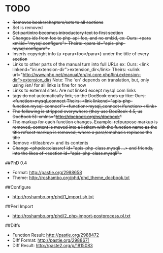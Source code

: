 TODO
====

* ~~Removes books/chapters/sets to all sections~~
* Set is removed
* ~~Set partintro becomes introductory text to first section~~
* ~~Changes ids from foo to php-api-foo, and no xml:id, ex:
    Ours: \<para xml:id="mysql.configure">
    Theirs: \<para id="apis-php-mysql.configure">~~
* ~~Inserts copyright info (a \<para>foo\</para>) under the title of every section~~
* Links to other parts of the manual turn into full URLs ex:
    Ours:   \<link linkend="ini.extension-dir">extension_dir\</link>
    Theirs: \<ulink url="http://www.php.net/manual/en/ini.core.php#ini.extension-dir">extension_dir\</ulink>
    Note: The 'en' depends on translation, but, only using /en/ for all links is fine for now
* Links to external sites: Are not linked except mysql.com links
* ~~<function> tags do not automatically link, so the DocBook ends up like:
    Ours: \<function>mysql_connect</function>
    Theirs: \<link linkend="apis-php-function.mysql-connect">\<function>mysql_connect\</function>\</link>~~
* ~~The following is stripped everywhere (they use DocBook 4.5, us DocBook 5):
    xmlns="http://docbook.org/ns/docbook"~~
* ~~The markup for each function changes. Example:
    refpurpose markup is removed, content is moved into a listitem with the function name as the title
    refsect markup is removed, where a para/emphasis replaces the title~~
* Remove \<titleabrev> and its contents
* ~~Change \<phpdoc:classref id="apis-php-class.mysqli ...> and friends, into the likes of \<section id="apis-php-class.mysqli">~~

##PhD 0.4

* Format: http://pastie.org/2988658
* Theme: http://roshambo.org/phd/phd_theme_docbook.txt

##Configure

* http://roshambo.org/phd/1_import.sh.txt

##Perl Import

* http://roshambo.org/phd/2_php-import-postprocess.pl.txt

##Diffs

* Function Result: http://pastie.org/2988472
* Diff Format: http://pastie.org/2988671
* Diff Result: http://paste2.org/p/1815083
